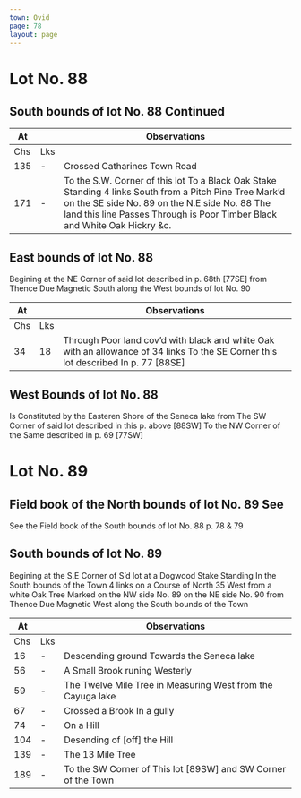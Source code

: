 ```yaml
---
town: Ovid
page: 78
layout: page
---
```


# Lot No. 88

## South bounds of lot No. 88 Continued

| At |    | Observations |
| -- | -- | ------------ |
| Chs | Lks | |
135 | - | Crossed Catharines Town Road
171 | - | To the S.W. Corner of this lot To a Black Oak Stake Standing 4 links South from a Pitch Pine Tree Mark’d on the SE side No. 89 on the N.E side No. 88 The land this line Passes Through is Poor Timber Black and White Oak Hickry &c.

## East bounds of lot No. 88
Begining at the NE Corner of said lot described in p. 68th [77SE] from Thence Due Magnetic South along the West bounds of lot No. 90

| At |    | Observations |
| -- | -- | ------------ |
| Chs | Lks | |
34 | 18 | Through Poor land cov’d with black and white Oak with an allowance of 34 links To the SE Corner this lot described In p. 77 [88SE]

## West Bounds of lot No. 88
Is Constituted by the Easteren Shore of the Seneca lake from The SW Corner of said lot described in this p. above [88SW] To the NW Corner of the Same described in p. 69 [77SW]

# Lot No. 89

## Field book of the North bounds of lot No. 89 See
See the Field book of the South bounds of lot No. 88 p. 78 & 79

## South bounds of lot No. 89
Begining at the S.E Corner of S’d lot at a Dogwood Stake Standing In the South bounds of the Town 4 links on a Course of North 35 West from a white Oak Tree Marked on the NW side No. 89 on the NE side No. 90 from Thence Due Magnetic West along the South bounds of the Town

| At |    | Observations |
| -- | -- | ------------ |
| Chs | Lks | |
16 | - | Descending ground Towards the Seneca lake
56 | - | A Small Brook runing Westerly
59 | - | The Twelve Mile Tree in Measuring West from the Cayuga lake
67 | - | Crossed a Brook In a gully
74 | - | On a Hill
104 | - | Desending of [off] the Hill
139 | - | The 13 Mile Tree
189 | - | To the SW Corner of This lot [89SW] and SW Corner of the Town
